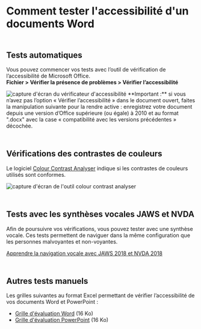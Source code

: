 # Comment tester l'accessibilité d'un documents Word
<script>$(document).ready(function () {
    setBreadcrumb([      
      {"label":"Microsoft Word","url":"word.html"},
      {"label":"Comment tester mon document"}
    ]);
    addSubMenu([
      {"label":"Créer un document accessible","url":"word-create.html"}, 
      {"label":"Comment tester mon document","url":"word-test.html", "expanded":true}
    ]);
});</script>


<span data-menuitem="word"></span>

<style>code {font-weight: bold;}h2{padding-top: 1.5rem;}</style>
## Tests automatiques
Vous pouvez commencer vos tests avec l’outil de vérification de l’accessibilité de Microsoft Office.  
**Fichier > Vérifier la présence de problèmes > Vérifier l’accessibilité**

<img alt="capture d'écran du vérificateur d'accessibilité" src="./images/word_verification_fr.png" class="img-fluid" />  
**Important :** si vous n’avez pas l’option « Vérifier l’accessibilité » dans le document ouvert, faites la manipulation suivante pour la rendre active : enregistrez votre document depuis une version d’Office supérieure (ou égale) à 2010 et au format ".docx" avec la case « compatibilité avec les versions précédentes » décochée. 

## Vérifications des contrastes de couleurs 
Le logiciel <a lang="en" href="https://developer.paciellogroup.com/resources/contrastanalyser/">Colour Contrast Analyser</a> indique si les contrastes de couleurs utilisés sont conformes. 

<img alt="capture d'écran de l'outil colour contrast analyser" src="./images/cca.png" class="img-fluid" />  

## Tests avec les synthèses vocales JAWS et NVDA
Afin de poursuivre vos vérifications, vous pouvez tester avec une synthèse vocale.
Ces tests permettent de naviguer dans la même configuration que les personnes malvoyantes et non-voyantes.

[Apprendre la navigation vocale avec JAWS 2018 et NVDA 2018](https://a11y-guidelines.orange.com/web/methodes-outils-lecteur-ecran.html)

## Autres tests manuels
Les grilles suivantes au format Excel permettant de vérifier l’accessibilité de vos documents Word et PowerPoint :
- [Grille d'évaluation Word](./grille_eval_AXS_WORD_V1.xlsx) (16 Ko)
- [Grille d'évaluation PowerPoint](./grille_eval_AXS_PPT_V2.xlsx) (16 Ko)




<!--  This file is part of a11y-guidelines | Our vision of mobile & web accessibility guidelines and best practices, with valid/invalid examples.
 Copyright (C) 2016  Orange SA
 See the Creative Commons Legal Code Attribution-ShareAlike 3.0 Unported License for more details (LICENSE file). -->